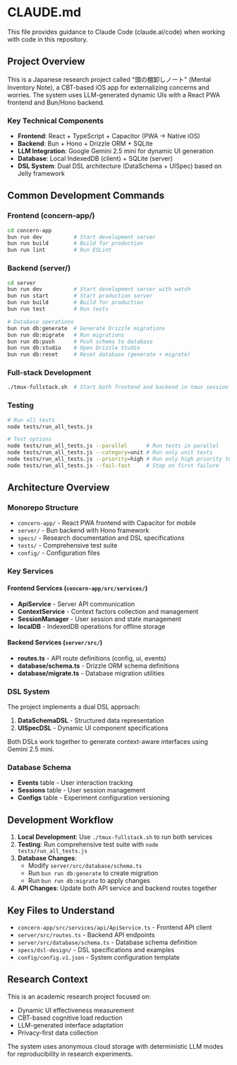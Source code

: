 # CLAUDE.md

This file provides guidance to Claude Code (claude.ai/code) when working with code in this repository.

## Project Overview

This is a Japanese research project called "頭の棚卸しノート" (Mental Inventory Note), a CBT-based iOS app for externalizing concerns and worries. The system uses LLM-generated dynamic UIs with a React PWA frontend and Bun/Hono backend.

### Key Technical Components
- **Frontend**: React + TypeScript + Capacitor (PWA → Native iOS)
- **Backend**: Bun + Hono + Drizzle ORM + SQLite
- **LLM Integration**: Google Gemini 2.5 mini for dynamic UI generation
- **Database**: Local IndexedDB (client) + SQLite (server)
- **DSL System**: Dual DSL architecture (DataSchema + UISpec) based on Jelly framework

## Common Development Commands

### Frontend (concern-app/)
```bash
cd concern-app
bun run dev          # Start development server
bun run build        # Build for production
bun run lint         # Run ESLint
```

### Backend (server/)
```bash
cd server
bun run dev          # Start development server with watch
bun run start        # Start production server
bun run build        # Build for production
bun run test         # Run tests

# Database operations
bun run db:generate  # Generate Drizzle migrations
bun run db:migrate   # Run migrations
bun run db:push      # Push schema to database
bun run db:studio    # Open Drizzle Studio
bun run db:reset     # Reset database (generate + migrate)
```

### Full-stack Development
```bash
./tmux-fullstack.sh  # Start both frontend and backend in tmux session
```

### Testing
```bash
# Run all tests
node tests/run_all_tests.js

# Test options
node tests/run_all_tests.js --parallel      # Run tests in parallel
node tests/run_all_tests.js --category=unit # Run only unit tests
node tests/run_all_tests.js --priority=high # Run only high priority tests
node tests/run_all_tests.js --fail-fast     # Stop on first failure
```

## Architecture Overview

### Monorepo Structure
- `concern-app/` - React PWA frontend with Capacitor for mobile
- `server/` - Bun backend with Hono framework
- `specs/` - Research documentation and DSL specifications
- `tests/` - Comprehensive test suite
- `config/` - Configuration files

### Key Services

#### Frontend Services (`concern-app/src/services/`)
- **ApiService** - Server API communication
- **ContextService** - Context factors collection and management
- **SessionManager** - User session and state management
- **localDB** - IndexedDB operations for offline storage

#### Backend Services (`server/src/`)
- **routes.ts** - API route definitions (config, ui, events)
- **database/schema.ts** - Drizzle ORM schema definitions
- **database/migrate.ts** - Database migration utilities

### DSL System
The project implements a dual DSL approach:
1. **DataSchemaDSL** - Structured data representation
2. **UISpecDSL** - Dynamic UI component specifications

Both DSLs work together to generate context-aware interfaces using Gemini 2.5 mini.

### Database Schema
- **Events** table - User interaction tracking
- **Sessions** table - User session management
- **Configs** table - Experiment configuration versioning

## Development Workflow

1. **Local Development**: Use `./tmux-fullstack.sh` to run both services
2. **Testing**: Run comprehensive test suite with `node tests/run_all_tests.js`
3. **Database Changes**: 
   - Modify `server/src/database/schema.ts`
   - Run `bun run db:generate` to create migration
   - Run `bun run db:migrate` to apply changes
4. **API Changes**: Update both API service and backend routes together

## Key Files to Understand

- `concern-app/src/services/api/ApiService.ts` - Frontend API client
- `server/src/routes.ts` - Backend API endpoints
- `server/src/database/schema.ts` - Database schema definition
- `specs/dsl-design/` - DSL specifications and examples
- `config/config.v1.json` - System configuration template

## Research Context

This is an academic research project focused on:
- Dynamic UI effectiveness measurement
- CBT-based cognitive load reduction
- LLM-generated interface adaptation
- Privacy-first data collection

The system uses anonymous cloud storage with deterministic LLM modes for reproducibility in research experiments.